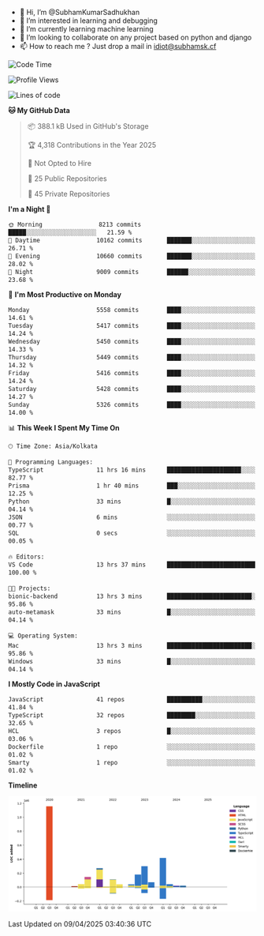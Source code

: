 - 👋 Hi, I’m @SubhamKumarSadhukhan
- 👀 I’m interested in learning and debugging
- 🌱 I’m currently learning machine learning
- 💞️ I’m looking to collaborate on any project based on python and django
- 📫 How to reach me ?
      Just drop a mail in idiot@subhamsk.cf

<!---
SubhamKumarSadhukhan/SubhamKumarSadhukhan is a ✨ special ✨ repository because its `README.md` (this file) appears on your GitHub profile.
You can click the Preview link to take a look at your changes.
--->


<!--START_SECTION:waka-->
![Code Time](http://img.shields.io/badge/Code%20Time-2%2C829%20hrs%2020%20mins-blue)

![Profile Views](http://img.shields.io/badge/Profile%20Views-0-blue)

![Lines of code](https://img.shields.io/badge/From%20Hello%20World%20I%27ve%20Written-2.8%20million%20lines%20of%20code-blue)

**🐱 My GitHub Data** 

> 📦 388.1 kB Used in GitHub's Storage 
 > 
> 🏆 4,318 Contributions in the Year 2025
 > 
> 🚫 Not Opted to Hire
 > 
> 📜 25 Public Repositories 
 > 
> 🔑 45 Private Repositories 
 > 
**I'm a Night 🦉** 

```text
🌞 Morning                8213 commits        █████░░░░░░░░░░░░░░░░░░░░   21.59 % 
🌆 Daytime                10162 commits       ███████░░░░░░░░░░░░░░░░░░   26.71 % 
🌃 Evening                10660 commits       ███████░░░░░░░░░░░░░░░░░░   28.02 % 
🌙 Night                  9009 commits        ██████░░░░░░░░░░░░░░░░░░░   23.68 % 
```
📅 **I'm Most Productive on Monday** 

```text
Monday                   5558 commits        ████░░░░░░░░░░░░░░░░░░░░░   14.61 % 
Tuesday                  5417 commits        ████░░░░░░░░░░░░░░░░░░░░░   14.24 % 
Wednesday                5450 commits        ████░░░░░░░░░░░░░░░░░░░░░   14.33 % 
Thursday                 5449 commits        ████░░░░░░░░░░░░░░░░░░░░░   14.32 % 
Friday                   5416 commits        ████░░░░░░░░░░░░░░░░░░░░░   14.24 % 
Saturday                 5428 commits        ████░░░░░░░░░░░░░░░░░░░░░   14.27 % 
Sunday                   5326 commits        ████░░░░░░░░░░░░░░░░░░░░░   14.00 % 
```


📊 **This Week I Spent My Time On** 

```text
🕑︎ Time Zone: Asia/Kolkata

💬 Programming Languages: 
TypeScript               11 hrs 16 mins      █████████████████████░░░░   82.77 % 
Prisma                   1 hr 40 mins        ███░░░░░░░░░░░░░░░░░░░░░░   12.25 % 
Python                   33 mins             █░░░░░░░░░░░░░░░░░░░░░░░░   04.14 % 
JSON                     6 mins              ░░░░░░░░░░░░░░░░░░░░░░░░░   00.77 % 
SQL                      0 secs              ░░░░░░░░░░░░░░░░░░░░░░░░░   00.05 % 

🔥 Editors: 
VS Code                  13 hrs 37 mins      █████████████████████████   100.00 % 

🐱‍💻 Projects: 
bionic-backend           13 hrs 3 mins       ████████████████████████░   95.86 % 
auto-metamask            33 mins             █░░░░░░░░░░░░░░░░░░░░░░░░   04.14 % 

💻 Operating System: 
Mac                      13 hrs 3 mins       ████████████████████████░   95.86 % 
Windows                  33 mins             █░░░░░░░░░░░░░░░░░░░░░░░░   04.14 % 
```

**I Mostly Code in JavaScript** 

```text
JavaScript               41 repos            ██████████░░░░░░░░░░░░░░░   41.84 % 
TypeScript               32 repos            ████████░░░░░░░░░░░░░░░░░   32.65 % 
HCL                      3 repos             █░░░░░░░░░░░░░░░░░░░░░░░░   03.06 % 
Dockerfile               1 repo              ░░░░░░░░░░░░░░░░░░░░░░░░░   01.02 % 
Smarty                   1 repo              ░░░░░░░░░░░░░░░░░░░░░░░░░   01.02 % 
```



**Timeline**

![Lines of Code chart](https://raw.githubusercontent.com/SubhamKumarSadhukhan/SubhamKumarSadhukhan/main/assets/bar_graph.png)


 Last Updated on 09/04/2025 03:40:36 UTC
<!--END_SECTION:waka-->
